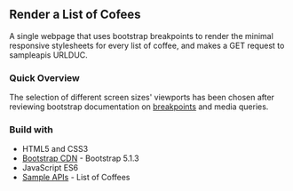 ## Render a List of Cofees

A single webpage that uses bootstrap breakpoints to render the minimal responsive stylesheets for every list of coffee, and makes a GET request to sampleapis URLDUC.

### Quick Overview

The selection of different screen sizes' viewports has been chosen after reviewing bootstrap documentation on [breakpoints](https://getbootstrap.com/docs/5.0/layout/breakpoints/) and media queries.

### Build with

- HTML5 and CSS3
- [Bootstrap CDN](https://getbootstrap.com/docs/5.0/getting-started/introduction/) - Bootstrap 5.1.3
- JavaScript ES6
- [Sample APIs](https://sampleapis.com/api-list/coffee) - List of Coffees
